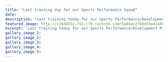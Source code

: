 ```yaml
---
title: "Last training day for our Sports Performance Squad"
date: 
description: "Last training today for our Sports Performance/Development Pathway Squad at WHS with coach Greg Fromont..."
featured_image: http://c1940652.r52.cf0.rackcdn.com/5a84ae2fb8d39a42a400062e/last-day-training-for-2017.jpg
excerpt: "Last training today for our Sports Performance/Development Pathway Squad at WHS with coach Greg Fromont."
gallery_image_1: 
gallery_image_2: 
gallery_image_3: 
gallery_image_4: 
gallery_image_5: 
---
```

